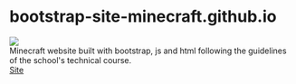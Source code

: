 # bootstrap-site-minecraft.github.io
<img src="https://github.com/FelipePDS/minecraft-in-bootstrap.github.io/blob/main/assets/images/icons/favicon.png" style="width=10%"/> <br> Minecraft website built with bootstrap, js and html following the guidelines of the school's technical course. <br>
<a href="https://felipepds.github.io/bootstrap-site-minecraft.github.io/">Site</a>
